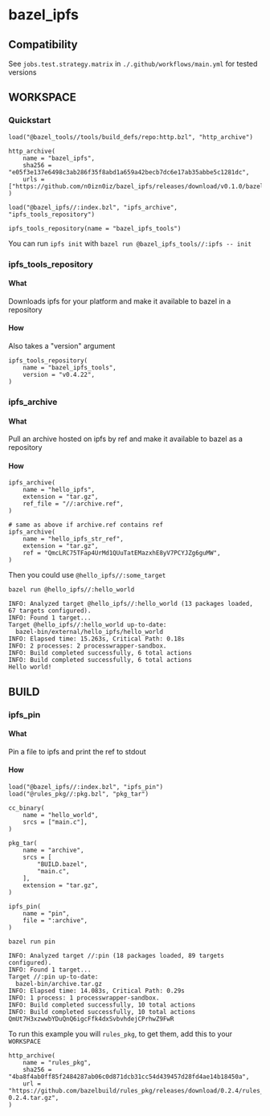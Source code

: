 # bazel_ipfs

## Compatibility

See `jobs.test.strategy.matrix` in `./.github/workflows/main.yml` for tested versions

## WORKSPACE

### Quickstart

```bzl
load("@bazel_tools//tools/build_defs/repo:http.bzl", "http_archive")

http_archive(
    name = "bazel_ipfs",
    sha256 = "e05f3e137e6498c3ab286f35f8abd1a659a42becb7dc6e17ab35abbe5c1281dc",
    urls = ["https://github.com/n0izn0iz/bazel_ipfs/releases/download/v0.1.0/bazel_ipfs.tar.gz"],
)

load("@bazel_ipfs//:index.bzl", "ipfs_archive", "ipfs_tools_repository")

ipfs_tools_repository(name = "bazel_ipfs_tools")
```

You can run `ipfs init` with `bazel run @bazel_ipfs_tools//:ipfs -- init`

### ipfs_tools_repository

#### What

Downloads ipfs for your platform and make it available to bazel in a repository

#### How

Also takes a "version" argument

```bzl
ipfs_tools_repository(
    name = "bazel_ipfs_tools",
    version = "v0.4.22",
)
```

### ipfs_archive

#### What
Pull an archive hosted on ipfs by ref and make it available to bazel as a repository

#### How

```bzl
ipfs_archive(
    name = "hello_ipfs",
    extension = "tar.gz",
    ref_file = "//:archive.ref",
)

# same as above if archive.ref contains ref
ipfs_archive(
    name = "hello_ipfs_str_ref",
    extension = "tar.gz",
    ref = "QmcLRC75TFap4UrMd1QUuTatEMazxhE8yV7PCYJZg6guMW",
)
```

Then you could use `@hello_ipfs//:some_target`

`bazel run @hello_ipfs//:hello_world`

```
INFO: Analyzed target @hello_ipfs//:hello_world (13 packages loaded, 67 targets configured).
INFO: Found 1 target...
Target @hello_ipfs//:hello_world up-to-date:
  bazel-bin/external/hello_ipfs/hello_world
INFO: Elapsed time: 15.263s, Critical Path: 0.18s
INFO: 2 processes: 2 processwrapper-sandbox.
INFO: Build completed successfully, 6 total actions
INFO: Build completed successfully, 6 total actions
Hello world!
```

## BUILD

### ipfs_pin

#### What

Pin a file to ipfs and print the ref to stdout

#### How

```bzl
load("@bazel_ipfs//:index.bzl", "ipfs_pin")
load("@rules_pkg//:pkg.bzl", "pkg_tar")

cc_binary(
    name = "hello_world",
    srcs = ["main.c"],
)

pkg_tar(
    name = "archive",
    srcs = [
        "BUILD.bazel",
        "main.c",
    ],
    extension = "tar.gz",
)

ipfs_pin(
    name = "pin",
    file = ":archive",
)
```

`bazel run pin`

```
INFO: Analyzed target //:pin (18 packages loaded, 89 targets configured).
INFO: Found 1 target...
Target //:pin up-to-date:
  bazel-bin/archive.tar.gz
INFO: Elapsed time: 14.083s, Critical Path: 0.29s
INFO: 1 process: 1 processwrapper-sandbox.
INFO: Build completed successfully, 10 total actions
INFO: Build completed successfully, 10 total actions
QmUt7H3xzwwbYDuQnQ6igcFfk4dxSvbvhdejCPrhwZ9FwR
```

To run this example you will `rules_pkg`, to get them, add this to your `WORKSPACE`
```
http_archive(
    name = "rules_pkg",
    sha256 = "4ba8f4ab0ff85f2484287ab06c0d871dcb31cc54d439457d28fd4ae14b18450a",
    url = "https://github.com/bazelbuild/rules_pkg/releases/download/0.2.4/rules_pkg-0.2.4.tar.gz",
)
```
